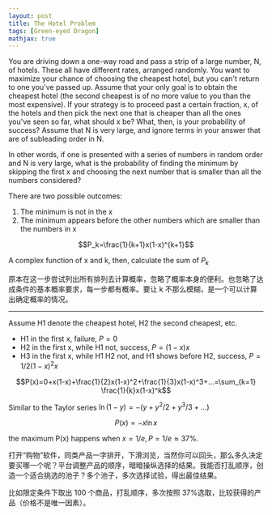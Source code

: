 ```yaml
---
layout: post
title: The Hotel Problem
tags: [Green-eyed Dragon]
mathjax: true
---
```


You are driving down a one-way road and pass a strip of a large number, N, of hotels. These all have different rates, arranged randomly. You want to maximize your chance of choosing the cheapest hotel, but you can't return to one you've passed up. Assume that your only goal is to obtain the cheapest hotel (the second cheapest is of no more value to you than the most expensive). If your strategy is to proceed past a certain fraction, x, of the hotels and then pick the next one that is cheaper than all the ones you've seen so far, what should x be? What, then, is your probability of success? Assume that N is very large, and ignore terms in your answer that are of subleading order in N.

In other words, if one is presented with a series of numbers in random order and N is very large, what is the probability of finding the minimum by skipping the first x and choosing the next number that is smaller than all the numbers considered?

There are two possible outcomes:
1. The minimum is not in the x
2. The minimum appears before the other numbers which are smaller than the numbers in x

$$P_k=\frac{1}{k+1}x(1-x)^{k+1}$$

A complex function of x and k, then, calculate the sum of $P_k$

原本在这一步尝试列出所有排列去计算概率，忽略了概率本身的便利。也忽略了达成条件的基本概率要求，每一步都有概率。要让 k 不那么模糊，是一个可以计算出确定概率的情况。

---

Assume H1 denote the cheapest hotel, H2 the second cheapest, etc.

- H1 in the first x, failure, $P=0$
- H2 in the first x, while H1 not, success, $P=(1-x)x$
- H3 in the first x, while H1 H2 not, and H1 shows before H2, success, $P=1/2(1-x)^2 x$

$$P(x)=0+x(1-x)+\frac{1}{2}x(1-x)^2+\frac{1}{3}x(1-x)^3+...=\sum_{k=1} \frac{1}{k}x(1-x)^k$$

Similar to the Taylor series $\ln (1-y)=-(y+y^2/2+y^3/3+...)$

$$P(x)=-x\ln x$$

the maximum P(x) happens when $x=1/e, P=1/e \approx 37\%$.

打开“购物”软件，同类产品一字排开，下滑浏览，当然你可以回头，那么多久决定要买哪一个呢？平台调整产品的顺序，暗暗操纵选择的结果。我能否打乱顺序，创造一个适合挑选的池子？多个池子，多次选择试验，得出最佳结果。

比如限定条件下取出 100 个商品，打乱顺序，多次按照 37%选取，比较获得的产品（价格不是唯一因素）。
